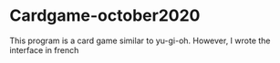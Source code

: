 # Cardgame-october2020

This program is a card game similar to yu-gi-oh. However, I wrote the interface in french
